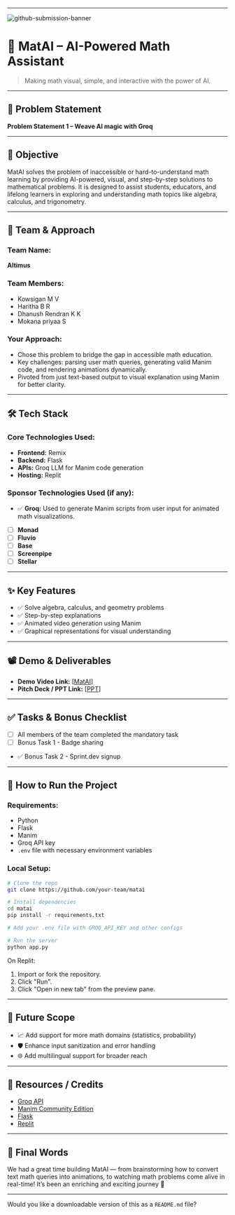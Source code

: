
---

![github-submission-banner](https://github.com/user-attachments/assets/a1493b84-e4e2-456e-a791-ce35ee2bcf2f)

# 🚀 MatAI – AI-Powered Math Assistant

> Making math visual, simple, and interactive with the power of AI.

---

## 📌 Problem Statement

**Problem Statement 1 – Weave AI magic with Groq**

---

## 🎯 Objective

MatAI solves the problem of inaccessible or hard-to-understand math learning by providing AI-powered, visual, and step-by-step solutions to mathematical problems. It is designed to assist students, educators, and lifelong learners in exploring and understanding math topics like algebra, calculus, and trigonometry.

---

## 🧠 Team & Approach

### Team Name:  
**Altimus**

### Team Members:  
- Kowsigan M V  
- Haritha B R
- Dhanush Rendran K K
- Mokana priyaa S

### Your Approach:  
- Chose this problem to bridge the gap in accessible math education.
- Key challenges: parsing user math queries, generating valid Manim code, and rendering animations dynamically.
- Pivoted from just text-based output to visual explanation using Manim for better clarity.

---

## 🛠️ Tech Stack

### Core Technologies Used:
- **Frontend:** Remix  
- **Backend:** Flask  
- **APIs:** Groq LLM for Manim code generation  
- **Hosting:** Replit

### Sponsor Technologies Used (if any):
- ✅ **Groq:** Used to generate Manim scripts from user input for animated math visualizations.  
- [ ] **Monad**  
- [ ] **Fluvio**  
- [ ] **Base**  
- [ ] **Screenpipe**  
- [ ] **Stellar**

---

## ✨ Key Features

- ✅ Solve algebra, calculus, and geometry problems  
- ✅ Step-by-step explanations  
- ✅ Animated video generation using Manim  
- ✅ Graphical representations for visual understanding  

---

## 📽️ Demo & Deliverables

- **Demo Video Link:** [[MatAI](https://www.youtube.com/watch?v=3wg_1Ufdyps)]  
- **Pitch Deck / PPT Link:** [[PPT](https://docs.google.com/presentation/d/1zD_KA2jp0EsM2OVSup8p2ciTmENfWF3Q/edit?usp=sharing&ouid=108985873082775546785&rtpof=true&sd=true)]  

---

## ✅ Tasks & Bonus Checklist

- [ ] All members of the team completed the mandatory task  
- [ ] Bonus Task 1 - Badge sharing  
- ✅ Bonus Task 2 - Sprint.dev signup  

---

## 🧪 How to Run the Project

### Requirements:
- Python  
- Flask  
- Manim  
- Groq API key  
- `.env` file with necessary environment variables

### Local Setup:
```bash
# Clone the repo
git clone https://github.com/your-team/matai

# Install dependencies
cd matai
pip install -r requirements.txt

# Add your .env file with GROQ_API_KEY and other configs

# Run the server
python app.py
```

On Replit:
1. Import or fork the repository.
2. Click "Run".
3. Click "Open in new tab" from the preview pane.

---

## 🧬 Future Scope

- 📈 Add support for more math domains (statistics, probability)  
- 🛡️ Enhance input sanitization and error handling  
- 🌐 Add multilingual support for broader reach  

---

## 📎 Resources / Credits

- [Groq API](https://groq.com)  
- [Manim Community Edition](https://docs.manim.community/)  
- [Flask](https://flask.palletsprojects.com/)  
- [Replit](https://replit.com)  

---

## 🏁 Final Words

We had a great time building MatAI — from brainstorming how to convert text math queries into animations, to watching math problems come alive in real-time! It’s been an enriching and exciting journey 🎉

---

Would you like a downloadable version of this as a `README.md` file?
